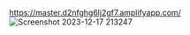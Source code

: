 https://master.d2nfghg6lj2gf7.amplifyapp.com/
![Screenshot 2023-12-17 213247](https://github.com/mithilreddy369/2024/assets/89974832/b9bb74e9-8378-4e2c-89d8-a309c1717ec3)
